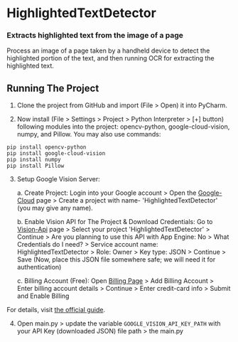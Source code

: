 # HighlightedTextDetector
### Extracts highlighted text from the image of a page

Process an image of a page taken by a handheld device to detect the highlighted portion of the text, and then running OCR for extracting the highlighted text.

## Running The Project

1. Clone the project from GitHub and import (File > Open) it into PyCharm.

2. Now install (File > Settings > Project > Python Interpreter > [+] button) following modules into the project: opencv-python, google-cloud-vision, numpy, and Pillow. You may also use commands:
```
pip install opencv-python 
pip install google-cloud-vision
pip install numpy
pip install Pillow
```

3. Setup Google Vision Server:
 
    a. Create Project: Login into your Google account > Open the [Google-Cloud](https://console.cloud.google.com/projectselector2/home/dashboard) page > Create a project with name- 'HighlightedTextDetector' (you may give any name).
 
    b. Enable Vision API for The Project & Download Credentials: Go to [Vision-Api](https://console.cloud.google.com/flows/enableapi?apiid=vision.googleapis.com) page > Select your project 'HighlightedTextDetector' > Continue > Are you planning to use this API with App Engine: No > What Credentials do I need? > Service account name: HighlightedTextDetector > Role: Owner > Key type: JSON > Continue > Save (Now, place this JSON file somewhere safe; we will need it for authentication)

    c.  Billing Account (Free): Open [Billing Page](https://console.cloud.google.com/billing) > Add Billing Account > Enter billing account details > Continue > Enter credit-card info > Submit and Enable Billing

For details, visit [the official guide](https://cloud.google.com/vision/docs/quickstart#set_up_a_google_cloud_vision_api_project).

4. Open main.py > update the variable `GOOGLE_VISION_API_KEY_PATH` with your API Key (downloaded JSON) file path > the main.py

